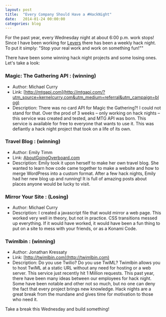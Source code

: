 ```yaml
---
layout: post
title:  "Every Company Should Have a #HackNight"
date:   2014-01-24 00:00:00
categories: blog
---
```


For the past year, every Wednesday night at about 6:00 p.m. work stops! Since I have been working for [Levers](http://leve.rs/?utm_source=kernelcurry.com&utm_medium=referral&utm_campaign=blog) there has been a weekly hack night. To put it simply: "Stop your real work and work on something fun!""

There have been some winning hack night projects and some losing ones. Let's take a look:


### Magic: The Gathering API : (winning)

- Author: Michael Curry
- Link: [http://mtgapi.com](http://mtgapi.com/?utm_source=kernelcurry.com&utm_medium=referral&utm_campaign=blog)
- Description: There was no card API for Magic the Gathering?! I could not stand for that. Over the prod of 3 weeks – only working on hack nights – this service was created and tested, and MTG API was born. This service is available for free to everyone that wants to use it. This was defiantly a hack night project that took on a life of its own.

### Travel Blog : (winning)

- Author: Emily Timm
- Link: [AboutGoingOverboard.com](http://aboutgoingoverboard.com/?utm_source=kernelcurry.com&utm_medium=referral&utm_campaign=blog)
- Description: Emily took it upon herself to make her own travel blog. She wanted to learn how code came together to make a website and how to merge WordPress into a custom format. After a few hack nights, Emily had her new blog up and running! It is full of amazing posts about places anyone would be lucky to visit.

### Mirror Your Site : (Losing)

- Author: Michael Curry
- Description: I created a javascript file that would mirror a web page. This worked very well in theory, but not in practice. CSS transitions messed up everything. If it would have worked, it would have been a fun thing to put on a site to mess with your friends, or as a Konami Code.

### Twimlbin : (winning)

- Author: Jonathan Kressaty
- Link: [http://twimlbin.com](http://twimlbin.com)
- Description: Do you use Twilio? Do you use TwiML? Twimlbin allows you to host TwiML at a static URL without any need for hosting or a web server. This service just recently hit 1 Million requests.
This past year, there have been many ideas between our employees for hack night. Some have been notable and other not so much, but no one can deny the fact that every project brings new knowledge. Hack nights are a great break from the mundane and gives time for motivation to those who need it.

Take a break this Wednesday and build something!